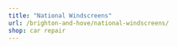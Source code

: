 ```yaml
---
title: "National Windscreens"
url: /brighton-and-hove/national-windscreens/
shop: car repair
---
```

